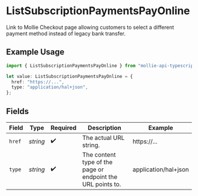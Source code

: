 # ListSubscriptionPaymentsPayOnline

Link to Mollie Checkout page allowing customers to select a different payment method instead of legacy
bank transfer.

## Example Usage

```typescript
import { ListSubscriptionPaymentsPayOnline } from "mollie-api-typescript/models/operations";

let value: ListSubscriptionPaymentsPayOnline = {
  href: "https://...",
  type: "application/hal+json",
};
```

## Fields

| Field                                                       | Type                                                        | Required                                                    | Description                                                 | Example                                                     |
| ----------------------------------------------------------- | ----------------------------------------------------------- | ----------------------------------------------------------- | ----------------------------------------------------------- | ----------------------------------------------------------- |
| `href`                                                      | *string*                                                    | :heavy_check_mark:                                          | The actual URL string.                                      | https://...                                                 |
| `type`                                                      | *string*                                                    | :heavy_check_mark:                                          | The content type of the page or endpoint the URL points to. | application/hal+json                                        |